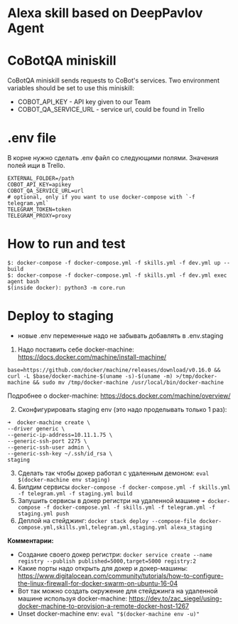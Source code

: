 # Alexa skill based on DeepPavlov Agent

CoBotQA miniskill
========================
CoBotQA miniskill sends requests to CoBot's services. Two environment variables
should be set to use this miniskill:
 * COBOT_API_KEY - API key given to our Team
 * COBOT_QA_SERVICE_URL - service url, could be found in Trello

 .env file
 =======================

 В корне нужно сделать .env файл со следующими полями. Значения полей ищи в Trello.

 ```
 EXTERNAL_FOLDER=/path
 COBOT_API_KEY=apikey
 COBOT_QA_SERVICE_URL=url
 # optional, only if you want to use docker-compose with `-f telegram.yml`
 TELEGRAM_TOKEN=token
 TELEGRAM_PROXY=proxy
 ```

How to run and test
=======================

```
$: docker-compose -f docker-compose.yml -f skills.yml -f dev.yml up --build
$: docker-compose -f docker-compose.yml -f skills.yml -f dev.yml exec agent bash
$(inside docker): python3 -m core.run
```


Deploy to staging
=======================

- новые .env переменные надо не забывать добавлять в .env.staging

1. Надо поставить себе docker-machine: https://docs.docker.com/machine/install-machine/

`base=https://github.com/docker/machine/releases/download/v0.16.0 &&
  curl -L $base/docker-machine-$(uname -s)-$(uname -m) >/tmp/docker-machine &&
  sudo mv /tmp/docker-machine /usr/local/bin/docker-machine`

Подробнее о docker-machine: https://docs.docker.com/machine/overview/

2. Сконфигурировать staging env (это надо проделывать только 1 раз):
```
➜  docker-machine create \       
--driver generic \
--generic-ip-address=10.11.1.75 \    
--generic-ssh-port 2275 \
--generic-ssh-user admin \
--generic-ssh-key ~/.ssh/id_rsa \
staging
```

3. Сделать так чтобы докер работал с удаленным демоном: `eval $(docker-machine env staging)`
4. Билдим сервисы `docker-compose -f docker-compose.yml -f skills.yml -f telegram.yml -f staging.yml build`
5. Запушить сервисы в докер регистри на удаленной машине `➜ docker-compose -f docker-compose.yml -f skills.yml -f telegram.yml -f staging.yml push`
6. Деплой на стейджинг: `docker stack deploy --compose-file docker-compose.yml,skills.yml,telegram.yml,staging.yml alexa_staging`

**Комментарии:**
- Создание своего докер регистри: `docker service create --name registry --publish published=5000,target=5000 registry:2`
- Какие порты надо открыть для докер и докер-машины: https://www.digitalocean.com/community/tutorials/how-to-configure-the-linux-firewall-for-docker-swarm-on-ubuntu-16-04
- Вот так можно создать окружение для стейджинга на удаленной машине используя docker-machine: https://dev.to/zac_siegel/using-docker-machine-to-provision-a-remote-docker-host-1267
- Unset docker-machine env: `eval "$(docker-machine env -u)"`
